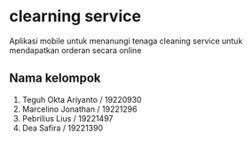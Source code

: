 # clearning service
Aplikasi mobile untuk menanungi tenaga cleaning service untuk mendapatkan orderan secara online

## Nama kelompok 
1. Teguh Okta Ariyanto / 19220930
2. ⁠Marcelino Jonathan / 19221296
3. ⁠Pebrilius Lius / 19221497
4. ⁠Dea Safira / 19221390 
